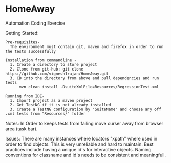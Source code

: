 # HomeAway
Automation Coding Exercise 

Getting Started:
    
    Pre-requisites- 
      The environment must contain git, maven and firefox in order to run the tests successfully
    
    Installation from commandline -
      1. Create a directory to store project
      2. Clone from git-hub: git clone https://github.com/vignesh1rajan/HomeAway.git
      3. CD into the directory from above and pull dependencies and run tests
          mvn clean install -DsuiteXmlFile=Resources/RegressionTest.xml
    
    Running from IDE-
      1. Import project as a maven project
      2. Get TestNG if it is not already installed
      3. Create a TestNG configuration by "SuiteName" and choose any off .xml tests from "Resources/" folder
     
     
  Notes:
    In Order to keeps tests from failing move curser away from browser area (task bar).
    
  Issues:
    There are many instances where locators "xpath" where used in order to find objects. This is very unreliable and hard to maintain. Best practices include having a unique id's for interactive objects. Naming conventions for classname and id's needs to be consistent and meaningfull. 
